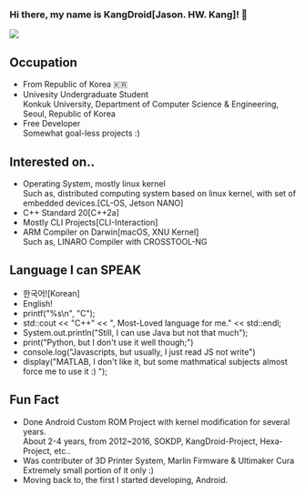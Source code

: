 ### Hi there, my name is KangDroid[Jason. HW. Kang]! 👋

<a href="https://github.com/anuraghazra/github-readme-stats">
  <img align="center" src="https://github-readme-stats.vercel.app/api/?username=KangDroid&show_icons=true&theme=dark" />
</a>

Occupation
----------
- From Republic of Korea 🇰🇷
- Univesity Undergraduate Student<br>
  Konkuk University, Department of Computer Science & Engineering, Seoul, Republic of Korea
- Free Developer<br>
  Somewhat goal-less projects :)

Interested on..
---------------
- Operating System, mostly linux kernel<br>
  Such as, distributed computing system based on linux kernel, with set of embedded devices.[CL-OS, Jetson NANO]
- C++ Standard 20[C++2a]
- Mostly CLI Projects[CLI-Interaction]
- ARM Compiler on Darwin[macOS, XNU Kernel]<br>
  Such as, LINARO Compiler with CROSSTOOL-NG
  
Language I can SPEAK
--------------------
- 한국어![Korean]
- English!
- printf("%s\n", "C");
- std::cout << "C++" << ", Most-Loved language for me." << std::endl;
- System.out.println("Still, I can use Java but not that much");
- print("Python, but I don't use it well though;")
- console.log("Javascripts, but usually, I just read JS not write")
- display("MATLAB, I don't like it, but some mathmatical subjects almost force me to use it :) ");

Fun Fact
---------
- Done Android Custom ROM Project with kernel modification for several years.<br>
  About 2-4 years, from 2012~2016, SOKDP, KangDroid-Project, Hexa-Project, etc..
- Was contributer of 3D Printer System, Marlin Firmware & Ultimaker Cura<br>
  Extremely small portion of it only :)
- Moving back to, the first I started developing, Android.

<!--
**KangDroid/KangDroid** is a ✨ _special_ ✨ repository because its `README.md` (this file) appears on your GitHub profile.

Here are some ideas to get you started:

- 🔭 I’m currently working on ...
- 🌱 I’m currently learning ...
- 👯 I’m looking to collaborate on ...
- 🤔 I’m looking for help with ...
- 💬 Ask me about ...
- 📫 How to reach me: ...
- 😄 Pronouns: ...
- ⚡ Fun fact: ...
-->
